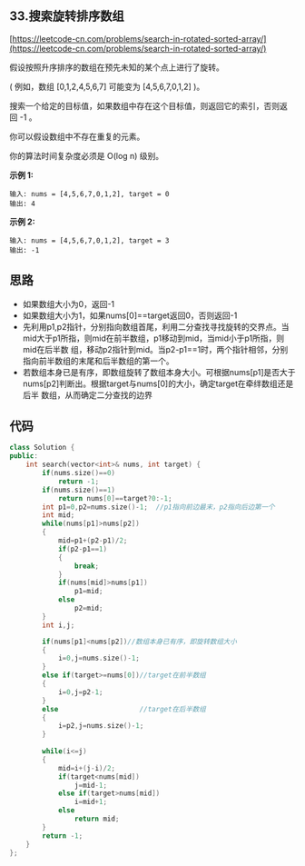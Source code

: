 ## 33.搜索旋转排序数组
[https://leetcode-cn.com/problems/search-in-rotated-sorted-array/](https://leetcode-cn.com/problems/search-in-rotated-sorted-array/)

假设按照升序排序的数组在预先未知的某个点上进行了旋转。

( 例如，数组 [0,1,2,4,5,6,7] 可能变为 [4,5,6,7,0,1,2] )。

搜索一个给定的目标值，如果数组中存在这个目标值，则返回它的索引，否则返回 -1 。

你可以假设数组中不存在重复的元素。

你的算法时间复杂度必须是 O(log n) 级别。

**示例 1:**
```
输入: nums = [4,5,6,7,0,1,2], target = 0
输出: 4
```
**示例 2:**
```
输入: nums = [4,5,6,7,0,1,2], target = 3
输出: -1
```

## 思路
* 如果数组大小为0，返回-1
* 如果数组大小为1，如果nums[0]==target返回0，否则返回-1
* 先利用p1,p2指针，分别指向数组首尾，利用二分查找寻找旋转的交界点。当mid大于p1所指，则mid在前半数组，p1移动到mid，当mid小于p1所指，则mid在后半数
组，移动p2指针到mid。当p2-p1==1时，两个指针相邻，分别指向前半数组的末尾和后半数组的第一个。
* 若数组本身已是有序，即数组旋转了数组本身大小。可根据nums[p1]是否大于nums[p2]判断出。根据target与nums[0]的大小，确定target在牵绊数组还是后半
数组，从而确定二分查找的边界

## 代码
```C++
class Solution {
public:
    int search(vector<int>& nums, int target) {
        if(nums.size()==0)
            return -1;
        if(nums.size()==1)
            return nums[0]==target?0:-1;
        int p1=0,p2=nums.size()-1;  //p1指向前边最末，p2指向后边第一个
        int mid;
        while(nums[p1]>nums[p2])
        {
            mid=p1+(p2-p1)/2;
            if(p2-p1==1)
            {
                break;
            }
            if(nums[mid]>nums[p1])  
                p1=mid;
            else
                p2=mid;
        }
        int i,j;

        if(nums[p1]<nums[p2])//数组本身已有序，即旋转数组大小
        {
            i=0,j=nums.size()-1;
        }
        else if(target>=nums[0])//target在前半数组
        {
            i=0,j=p2-1;
        }
        else                    //target在后半数组
        {
            i=p2,j=nums.size()-1;
        }
             
        while(i<=j)
        {
            mid=i+(j-i)/2;
            if(target<nums[mid])
                j=mid-1;
            else if(target>nums[mid])
                i=mid+1;
            else
                return mid;
        }
        return -1;
    }
};
```

